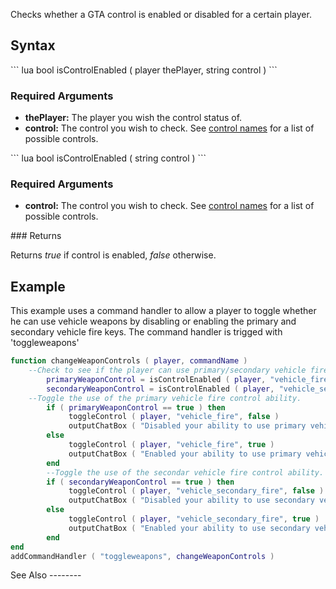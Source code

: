Checks whether a GTA control is enabled or disabled for a certain player.

Syntax
------

<section name="Server" class="server" show="true">
``` lua
bool isControlEnabled ( player thePlayer, string control )
```

### Required Arguments

-   **thePlayer:** The player you wish the control status of.
-   **control:** The control you wish to check. See [control names](/control_names.md "wikilink") for a list of possible controls.

</section>
<section name="Client" class="client" show="true">
``` lua
bool isControlEnabled ( string control ) 
```

### Required Arguments

-   **control:** The control you wish to check. See [control names](/control_names.md "wikilink") for a list of possible controls.

</section>
### Returns

Returns *true* if control is enabled, *false* otherwise.

Example
-------

<section name="Example 1" class="server" show="true">
This example uses a command handler to allow a player to toggle whether he can use vehicle weapons by disabling or enabling the primary and secondary vehicle fire keys. The command handler is trigged with 'toggleweapons'

``` lua
function changeWeaponControls ( player, commandName )
    --Check to see if the player can use primary/secondary vehicle fire controls
        primaryWeaponControl = isControlEnabled ( player, "vehicle_fire" )
        secondaryWeaponControl = isControlEnabled ( player, "vehicle_secondary_fire" )
    --Toggle the use of the primary vehicle fire control ability.
        if ( primaryWeaponControl == true ) then
             toggleControl ( player, "vehicle_fire", false )
             outputChatBox ( "Disabled your ability to use primary vehicle weapons." )
        else
             toggleControl ( player, "vehicle_fire", true )
             outputChatBox ( "Enabled your ability to use primary vehicle weapons." )
        end
        --Toggle the use of the secondar vehicle fire control ability.
        if ( secondaryWeaponControl == true ) then
             toggleControl ( player, "vehicle_secondary_fire", false )
             outputChatBox ( "Disabled your ability to use secondary vehicle weapons." )
        else
             toggleControl ( player, "vehicle_secondary_fire", true )
             outputChatBox ( "Enabled your ability to use secondary vehicle weapons." )
        end
end  
addCommandHandler ( "toggleweapons", changeWeaponControls )
```

</section>
See Also
--------
